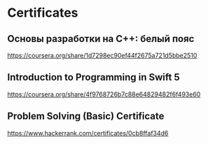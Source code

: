 # Certificates

## Основы разработки на C++: белый пояс
https://coursera.org/share/1d7298ec90ef44f2675a721d5bbe2510

## Introduction to Programming in Swift 5
https://coursera.org/share/4f9768726b7c88e64829482f6f493e60

## Problem Solving (Basic) Certificate
https://www.hackerrank.com/certificates/0cb8ffaf34d6
